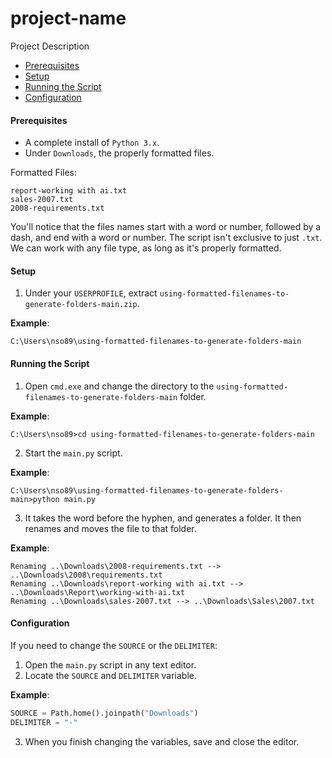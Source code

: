# project-name
Project Description

* [Prerequisites](#prerequisites)
* [Setup](#setup)
* [Running the Script](#running-the-script)
* [Configuration](#configuration)

#### <a name="prerequisites"></a>Prerequisites
* A complete install of `Python 3.x`.
* Under `Downloads`, the properly formatted files.

Formatted Files:
```
report-working with ai.txt
sales-2007.txt
2008-requirements.txt
```
You'll notice that the files names start with a word or number, followed by a dash, and end with a word or number. The script isn't exclusive to just `.txt`. We can work with any file type, as long as it's properly formatted. 

#### <a name="setup"></a>Setup
1. Under your `USERPROFILE`, extract `using-formatted-filenames-to-generate-folders-main.zip`.

**Example**:
```batch
C:\Users\nso89\using-formatted-filenames-to-generate-folders-main
```
#### <a name="running-the-script"></a>Running the Script
1. Open `cmd.exe` and change the directory to the `using-formatted-filenames-to-generate-folders-main` folder.

**Example**:
```batch
C:\Users\nso89>cd using-formatted-filenames-to-generate-folders-main
```
2. Start the `main.py` script.

**Example**:
```batch
C:\Users\nso89\using-formatted-filenames-to-generate-folders-main>python main.py
```

3. It takes the word before the hyphen, and generates a folder. It then renames and moves the file to that folder.

**Example**:
```batch
Renaming ..\Downloads\2008-requirements.txt --> ..\Downloads\2008\requirements.txt
Renaming ..\Downloads\report-working with ai.txt --> ..\Downloads\Report\working-with-ai.txt
Renaming ..\Downloads\sales-2007.txt --> ..\Downloads\Sales\2007.txt
```

#### <a name="configuration"></a>Configuration
If you need to change the `SOURCE` or the `DELIMITER`:

1. Open the `main.py` script in any text editor.
2. Locate the `SOURCE` and `DELIMITER` variable.

**Example**:
```python
SOURCE = Path.home().joinpath("Downloads")
DELIMITER = "-"
```
3. When you finish changing the variables, save and close the editor.
